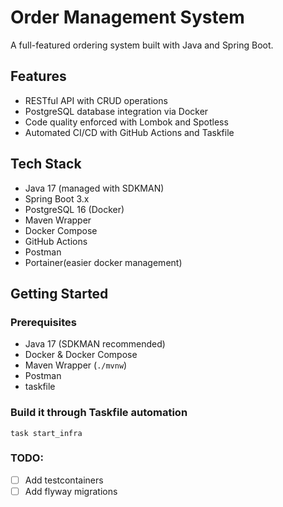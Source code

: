 # Order Management System

A full-featured ordering system built with Java and Spring Boot.

## Features
- RESTful API with CRUD operations
- PostgreSQL database integration via Docker
- Code quality enforced with Lombok and Spotless
- Automated CI/CD with GitHub Actions and Taskfile

## Tech Stack
- Java 17 (managed with SDKMAN)
- Spring Boot 3.x
- PostgreSQL 16 (Docker)
- Maven Wrapper
- Docker Compose
- GitHub Actions
- Postman
- Portainer(easier docker management)

## Getting Started

### Prerequisites
- Java 17 (SDKMAN recommended)
- Docker & Docker Compose
- Maven Wrapper (`./mvnw`)
- Postman
- taskfile

### Build it through Taskfile automation
```taskfile
task start_infra
```

### TODO:
- [ ] Add testcontainers
- [ ] Add flyway migrations
